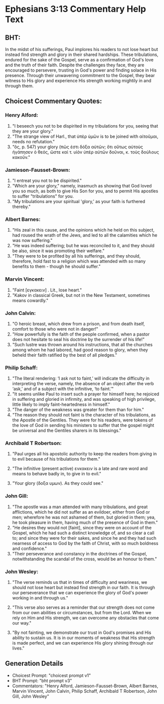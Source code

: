 # Ephesians 3:13 Commentary Help Text

## BHT:
In the midst of his sufferings, Paul implores his readers to not lose heart but instead find strength and glory in their shared hardships. These tribulations, endured for the sake of the Gospel, serve as a confirmation of God's love and the truth of their faith. Despite the challenges they face, they are encouraged to persevere, trusting in God's power and finding solace in His presence. Through their unwavering commitment to the Gospel, they bear witness to His glory and experience His strength working mightily in and through them.

## Choicest Commentary Quotes:
### Henry Alford:
1. "I beseech you not to be dispirited in my tribulations for you, seeing that they are your glory." 
2. "The strange view of Harl., that ὑπὲρ ὑμῶν is to be joined with αἰτοῦμαι, needs no refutation."
3. "ὅς, p. 547) your glory (πῶς ἐστι δόξα αὐτῶν; ὅτι οὕτως αὐτοὺς ἠγάπησεν ὁ θεός, ὥστε καὶ τ. υἱὸν ὑπὲρ αὐτῶν δοῦναι, κ. τοὺς δούλους κακοῦν."

### Jamieson-Fausset-Brown:
1. "I entreat you not to be dispirited." 
2. "Which are your glory," namely, inasmuch as showing that God loved you so much, as both to give His Son for you, and to permit His apostles to suffer "tribulations" for you.
3. "My tribulations are your spiritual 'glory,' as your faith is furthered thereby."

### Albert Barnes:
1. "His zeal in this cause, and the opinions which he held on this subject, had roused the wrath of the Jews, and led to all the calamities which he was now suffering."
2. "He was indeed suffering; but he was reconciled to it, and they should be also, since it was promoting their welfare."
3. "They were to be profited by all his sufferings, and they should, therefore, hold fast to a religion which was attended with so many benefits to them - though he should suffer."

### Marvin Vincent:
1. "Faint [εγκακειν] . Lit., lose heart." 
2. "Kakov in classical Greek, but not in the New Testament, sometimes means cowardly."

### John Calvin:
1. "O heroic breast, which drew from a prison, and from death itself, comfort to those who were not in danger!"
2. "How powerfully is the faith of the people confirmed, when a pastor does not hesitate to seal his doctrine by the surrender of his life!"
3. "Such lustre was thrown around his instructions, that all the churches among whom he had labored, had good reason to glory, when they beheld their faith ratified by the best of all pledges."

### Philip Schaff:
1. "The literal rendering: ‘I ask not to faint,’ will indicate the difficulty in interpreting the verse, namely, the absence of an object after the verb ‘ask,’ and of a subject with the infinitive, ‘to faint.’" 
2. "It seems unlike Paul to insert such a prayer for himself here; he rejoiced in suffering and gloried in infirmity, and was speaking of high privilege, little likely to imply faint-heartedness in himself."
3. "The danger of the weakness was greater for them than for him."
4. "The reason they should not faint is the character of his tribulations, as the Apostle of the Gentiles. They were for his readers, were tokens of the love of God in sending his ministers to suffer that the gospel might be universal and the Gentiles sharers in its blessings."

### Archibald T Robertson:
1. "Paul urges all his apostolic authority to keep the readers from giving in to evil because of his tribulations for them." 

2. "The infinitive (present active) ενκακειν is a late and rare word and means to behave badly in, to give in to evil." 

3. "Your glory (δοξα υμων). As they could see."

### John Gill:
1. "The apostle was a man attended with many tribulations, and great afflictions, which he did not suffer as an evildoer, either from God or men; wherefore he was not ashamed of them, but gloried in them; yea, he took pleasure in them, having much of the presence of God in them."
2. "He desires they would not [faint], since they were on account of the Gospel, which he had such a distinct knowledge of, and so clear a call to; and since they were for their sakes, and since he and they had such nearness of access to God by the faith of Christ, with so much boldness and confidence."
3. "Their perseverance and constancy in the doctrines of the Gospel, notwithstanding the scandal of the cross, would be an honour to them."

### John Wesley:
1. "The verse reminds us that in times of difficulty and weariness, we should not lose heart but instead find strength in our faith. It is through our perseverance that we can experience the glory of God's power working in and through us."

2. "This verse also serves as a reminder that our strength does not come from our own abilities or circumstances, but from the Lord. When we rely on Him and His strength, we can overcome any obstacles that come our way."

3. "By not fainting, we demonstrate our trust in God's promises and His ability to sustain us. It is in our moments of weakness that His strength is made perfect, and we can experience His glory shining through our lives."


## Generation Details
- Choicest Prompt: "choicest prompt v1"
- BHT Prompt: "bht prompt v3"
- Commentators: "Henry Alford, Jamieson-Fausset-Brown, Albert Barnes, Marvin Vincent, John Calvin, Philip Schaff, Archibald T Robertson, John Gill, John Wesley"

